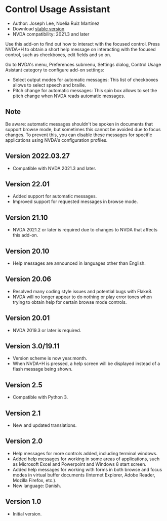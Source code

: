 # Control Usage Assistant #

* Author: Joseph Lee, Noelia Ruiz Martínez
* Download [stable version][1]
* NVDA compatibility: 2021.3 and later

Use this add-on to find out how to interact with the focused control.
Press NVDA+H to obtain a short help message on interacting with the focused control, such as checkboxes, edit fields and so on.

Go to NVDA's menu, Preferences submenu, Settings dialog, Control Usage Asistant category to configure add-on settings:

* Select output modes for automatic messages: This list of checkboxes allows to select speech and braille.
* Pitch change for automatic messages: This spin box allows to set the pitch change when NVDA reads automatic messages.

## Note

Be aware: automatic messages shouldn't be spoken in documents that support browse mode, but sometimes this cannot be avoided due to focus changes. To prevent this, you can disable these messages for specific applications using NVDA's configuration profiles.

## Version 2022.03.27

* Compatible with NVDA 2021.3 and later.

## Version 22.01

* Added support for automatic messages.
* Improved support for requested messages in browse mode.

## Version 21.10

* NVDA 2021.2 or later is required due to changes to NVDA that affects this add-on.

## Version 20.10

* Help messages are announced in languages other than English.

## Version 20.06

* Resolved many coding style issues and potential bugs with Flake8.
* NVDA will no longer appear to do nothing or play error tones when trying to obtain help for certain browse mode controls.

## Version 20.01

* NVDA 2019.3 or later is required.

## Version 3.0/19.11

* Version scheme is now year.month.
* When NVDA+H is pressed, a help screen will be displayed instead of a flash message being shown.

## Version 2.5

* Compatible with Python 3.

## Version 2.1

* New and updated translations.

## Version 2.0

* Help messages for more controls added, including terminal windows.
* Added help messages for working in some areas of applications, such as Microsoft Excel and Powerpoint and Windows 8 start screen.
* Added help messages for working with forms in both browse and focus modes in virtual buffer documents (Internet Explorer, Adobe Reader, Mozilla Firefox, etc.).
* New language: Danish.

## Version 1.0

* Initial version.

[1]: https://addons.nvda-project.org/files/get.php?file=cua

